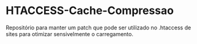 # HTACCESS-Cache-Compressao
Repositório para manter um patch que pode ser utilizado no .htaccess de sites para otimizar sensivelmente o carregamento.

